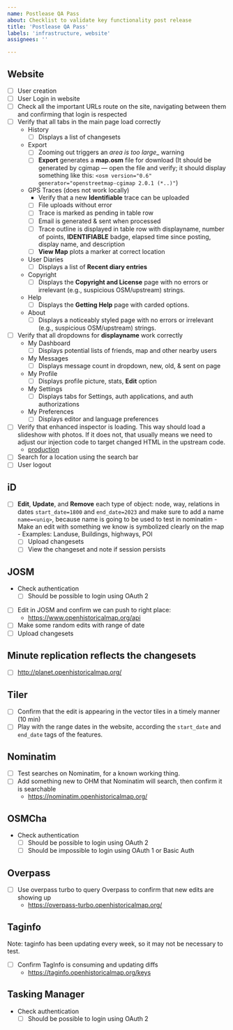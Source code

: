 ```yaml
---
name: Postlease QA Pass
about: Checklist to validate key functionality post release
title: 'Postlease QA Pass'
labels: 'infrastructure, website'
assignees: ''

---
```


## Website
- [ ] User creation
- [ ] User Login in website
- [ ] Check all the important URLs route on the site, navigating between them and confirming that login is respected
- [ ] Verify that all tabs in the main page load correctly
    - History
      - [ ] Displays a list of changesets
    - Export
      - [ ] Zooming out triggers an _area is too large__ warning
      - [ ] __Export__ generates a __map.osm__ file for download (It should be generated by cgimap — open the file and verify; it should display something like this: `<osm version="0.6" generator="openstreetmap-cgimap 2.0.1 (*..)"`)
    - GPS Traces (does not work locally)
      - Verify that a new __Identifiable__ trace can be uploaded
      - [ ] File uploads without error
      - [ ] Trace is marked as pending in table row
      - [ ] Email is generated & sent when processed
      - [ ] Trace outline is displayed in table row with displayname, number of points, __IDENTIFIABLE__ badge, elapsed time since posting, display name, and description
      - [ ] __View Map__ plots a marker at correct location
    - User Diaries
      - [ ] Displays a list of __Recent diary entries__
    - Copyright
      - [ ] Displays the __Copyright and License__ page with no errors or irrelevant (e.g., suspicious OSM/upstream) strings.
    - Help
      - [ ] Displays the __Getting Help__ page with carded options. 
    - About
      - [ ] Displays a noticeably styled page with no errors or irrelevant (e.g., suspicious OSM/upstream) strings.
- [ ] Verify that all dropdowns for __displayname__ work correctly
  - My Dashboard
    - [ ] Displays potential lists of friends, map and other nearby users
  - My Messages
    - [ ] Displays message count in dropdown, new, old, & sent on page
  - My Profile
    - [ ] Displays profile picture, stats, __Edit__ option 
  - My Settings
    - [ ] Displays tabs for Settings, auth applications, and auth authorizations
  - My Preferences
    - [ ] Displays editor and language preferences
- [ ] Verify that enhanced inspector is loading. This way should load a slideshow with photos. If it does not, that usually means we need to adjust our injection code to target changed HTML in the upstream code.
    - [production](https://www.openhistoricalmap.org/way/198636092#map=20/37.90452/-122.55273&layers=OD&date=1923-01-01&daterange=1923-01-01,2023-12-31)
- [ ] Search for a location using the search bar
- [ ] User logout

## iD

 - [ ] __Edit__, __Update__, and __Remove__ each type of object: node, way, relations in dates `start_date=1800`  and `end_date=2023` and make sure to add a name `name=<uniq>`, because name is going to be used to test in nominatim
        - Make an edit with something we know is symbolized clearly on the map
        - Examples: Landuse, Buildings, highways, POI
    - [ ] Upload changesets
    - [ ] View the changeset and note if session persists

## JOSM
- Check authentication
  - [ ] Should be possible to login using OAuth 2
- [ ]  Edit in JOSM and confirm we can push to right place:
     - https://www.openhistoricalmap.org/api
- [ ] Make some random edits with range of date
- [ ] Upload changesets

## Minute replication reflects the changesets
- [ ] http://planet.openhistoricalmap.org/

## Tiler
- [ ] Confirm that the edit is appearing in the vector tiles in a timely manner (10 min)
- [ ] Play with the range dates in the website, according the `start_date` and `end_date` tags of the features.

## Nominatim
- [ ] Test searches on Nominatim, for a known working thing. 
- [ ] Add something new to OHM that Nominatim will search, then confirm it is searchable
   - https://nominatim.openhistoricalmap.org/

## OSMCha
- Check authentication
  - [ ] Should be possible to login using OAuth 2
  - [ ] Should be impossible to login using OAuth 1 or Basic Auth

## Overpass
 - [ ] Use overpass turbo to query Overpass to confirm that new edits are showing up
   - https://overpass-turbo.openhistoricalmap.org/
    
## Taginfo

Note: taginfo has been updating every week, so it may not be necessary to test.

- [ ] Confirm TagInfo is consuming and updating diffs
    - https://taginfo.openhistoricalmap.org/keys

## Tasking Manager
- Check authentication
  - [ ] Should be possible to login using OAuth 2
